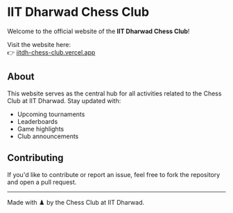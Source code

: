 # IIT Dharwad Chess Club

Welcome to the official website of the **IIT Dharwad Chess Club**!

Visit the website here:  
👉 [iitdh-chess-club.vercel.app](https://iitdh-chess-club.vercel.app/)

## About

This website serves as the central hub for all activities related to the Chess Club at IIT Dharwad. Stay updated with:

- Upcoming tournaments  
- Leaderboards  
- Game highlights  
- Club announcements

## Contributing

If you'd like to contribute or report an issue, feel free to fork the repository and open a pull request.

---

Made with ♟️ by the Chess Club at IIT Dharwad.
